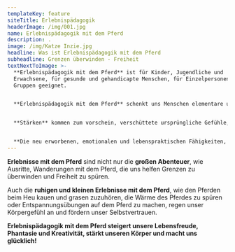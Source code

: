 ```yaml
---
templateKey: feature
siteTitle: Erlebnispädagogik
headerImage: /img/001.jpg
name: Erlebnispädagogik mit dem Pferd
description: .
image: /img/Katze Inzie.jpg
headline: Was ist Erlebnispädagogik mit dem Pferd
subheadline: Grenzen überwinden - Freiheit
textNextToImage: >-
  **Erlebnispädagogik mit dem Pferd** ist für Kinder, Jugendliche und
  Erwachsene, für gesunde und gehandicapte Menschen, für Einzelpersonen und
  Gruppen geeignet.


  **Erlebnispädagogik mit dem Pferd** schenkt uns Menschen elementare und vielfältige Erfahrungen. Wir erleben uns durch die **Präsenz des Pferdes** und die **vielfältigen Erlebnismöglichkeiten mit dem Pferd** auf eine neue Weise.


  **Stärken** kommen zum vorschein, verschüttete ursprüngliche Gefühle, wohltuende und auch anregende Gefühle zeigen sich uns und beleben uns.


  **Die neu erworbenen, emotionalen und lebenspraktischen Fähigkeiten, die wir während der Erlebnispädagogik mit dem Pferd erfahren und erlernt haben, stärken unser Selbstbewusstsein und unseren Selbstwert!**
---
```

**Erlebnisse mit dem Pferd** sind nicht nur die **großen Abenteuer**, wie Ausritte, Wanderungen mit dem Pferd, die uns helfen Grenzen zu überwinden und Freiheit zu spüren.

Auch die **ruhigen und kleinen Erlebnisse mit dem Pferd**, wie den Pferden beim Heu kauen und grasen zuzuhören, die Wärme des Pferdes zu spüren oder Entspannungsübungen auf dem Pferd zu machen, regen unser Körpergefühl  an und fördern unser Selbstvertrauen.

**Erlebnispädagogik mit dem Pferd steigert unsere Lebensfreude, Phantasie und Kreativität, stärkt unseren Körper und macht uns glücklich!**
